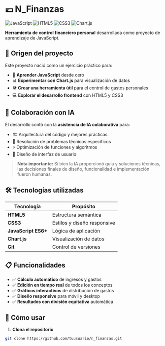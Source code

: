 # 💶 N_Finanzas

![JavaScript](https://img.shields.io/badge/JavaScript-ES6+-yellow.svg)
![HTML5](https://img.shields.io/badge/HTML5-Semantic-orange.svg)
![CSS3](https://img.shields.io/badge/CSS3-Responsive-blue.svg)
![Chart.js](https://img.shields.io/badge/Chart.js-Visualization-green.svg)

**Herramienta de control financiero personal** desarrollada como proyecto de aprendizaje de JavaScript.

## 🚀 Origen del proyecto

Este proyecto nació como un ejercicio práctico para:
- 🎯 **Aprender JavaScript** desde cero
- 📊 **Experimentar con Chart.js** para visualización de datos
- 🛠️ **Crear una herramienta útil** para el control de gastos personales
- 💻 **Explorar el desarrollo frontend** con HTML5 y CSS3

## 🤖 Colaboración con IA

El desarrollo contó con la **asistencia de IA colaborativa** para:
- 🏗️ Arquitectura del código y mejores prácticas
- 🔧 Resolución de problemas técnicos específicos
- ⚡ Optimización de funciones y algoritmos
- 🎨 Diseño de interfaz de usuario

> **Nota importante:** Si bien la IA proporcionó guía y soluciones técnicas, las decisiones finales de diseño, funcionalidad e implementación fueron humanas.

## 🛠️ Tecnologías utilizadas

| Tecnología | Propósito |
|------------|-----------|
| **HTML5** | Estructura semántica |
| **CSS3** | Estilos y diseño responsive |
| **JavaScript ES6+** | Lógica de aplicación |
| **Chart.js** | Visualización de datos |
| **Git** | Control de versiones |

## 📋 Funcionalidades

- ✅ **Cálculo automático** de ingresos y gastos
- ✅ **Edición en tiempo real** de todos los conceptos
- ✅ **Gráficos interactivos** de distribución de gastos
- ✅ **Diseño responsive** para móvil y desktop
- ✅ **Resultados con división equitativa** automática

## 🚀 Cómo usar

1. **Clona el repositorio**
```bash
git clone https://github.com/tuusuario/n_finanzas.git